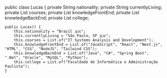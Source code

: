 public class Lucas {
    private String nationality;
    private String currentlyLiving;
    private List<String> courses;
    private List<String> knowledgeFrontEnd;
    private List<String> knowledgeBackEnd;
    private List<String> college;

    public Lucas() {
        this.nationality = "Brazil 🇧🇷";
        this.currentlyLiving = "São Paulo, SP 🇧🇷";
        this.courses = List.of("IT Systems Analysis and Development");
        this.knowledgeFrontEnd = List.of("JavaScript", "React", "Next.js", "HTML", "CSS", "NodeJS", "Tailwind CSS");
        this.knowledgeBackEnd = List.of("Java", "C#", "Spring Boot", ".Net", "Oracle", "MySQL", "Python");
        this.college = List.of("Faculdade de Informática e Administração Paulista");
    }
